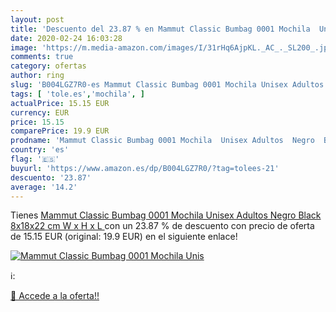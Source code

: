 ```yaml
---
layout: post
title: 'Descuento del 23.87 % en Mammut Classic Bumbag 0001 Mochila  Unis'
date: 2020-02-24 16:03:28
image: 'https://m.media-amazon.com/images/I/31rHq6AjpKL._AC_._SL200_.jpg'
comments: true
category: ofertas
author: ring
slug: 'B004LGZ7R0-es Mammut Classic Bumbag 0001 Mochila Unisex Adultos Negro...'
tags: [ 'tole.es','mochila', ]
actualPrice: 15.15 EUR
currency: EUR
price: 15.15
comparePrice: 19.9 EUR
prodname: 'Mammut Classic Bumbag 0001 Mochila  Unisex Adultos  Negro  Black   8x18x22 cm  W x H x L '
country: 'es'
flag: '🇪🇸'
buyurl: 'https://www.amazon.es/dp/B004LGZ7R0/?tag=tolees-21'
descuento: '23.87'
average: '14.2'
---
```


Tienes [Mammut Classic Bumbag 0001 Mochila  Unisex Adultos  Negro  Black   8x18x22 cm  W x H x L ](https://www.amazon.es/dp/B004LGZ7R0/?tag=tolees-21) con un 23.87 % de descuento con precio de oferta de 15.15 EUR (original: 19.9 EUR) en el siguiente enlace!

[![Mammut Classic Bumbag 0001 Mochila  Unis](https://m.media-amazon.com/images/I/31rHq6AjpKL._AC_._SL200_.jpg)](https://www.amazon.es/dp/B004LGZ7R0/?tag=tolees-21)

ℹ️:


[🛒 Accede a la oferta!!](https://www.amazon.es/dp/B004LGZ7R0/?tag=tolees-21)
